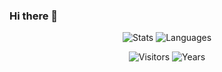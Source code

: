 ### Hi there 👋

<p align="center">
  <img alt="Stats" src="https://github-readme-stats.vercel.app/api?username=sheikhshahnawaz41299&count_private=true&include_all_commits=true&show_icons=true&theme=jolly" />
  <img alt="Languages" src="https://github-readme-stats.vercel.app/api/top-langs/?username=sheikhshahnawaz41299&layout=compact&hide=c,assembly,c%2B%2B&langs_count=8&theme=jolly" />
</p>
<p align="center">
  <img alt="Visitors" src="https://visitor-badge.glitch.me/badge?page_id=sheikhshahnawaz41299" />
  <img alt="Years" src="https://badges.pufler.dev/years/sheikhshahnawaz41299" />
</p> 

